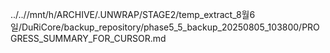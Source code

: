 ../..//mnt/h/ARCHIVE/.UNWRAP/STAGE2/temp_extract_8월6일/DuRiCore/backup_repository/phase5_5_backup_20250805_103800/PROGRESS_SUMMARY_FOR_CURSOR.md